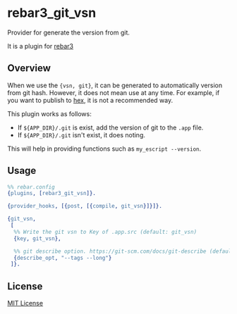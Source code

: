 rebar3_git_vsn
======
Provider for generate the version from git.

It is a plugin for [rebar3](https://github.com/erlang/rebar3)

## Overview
When we use the `{vsn, git}`, it can be generated to automatically version from git hash.
However, it does not mean use at any time.
For example, if you want to publish to [hex](https://hex.pm), it is not a recommended way.

This plugin works as follows:

- If `${APP_DIR}/.git` is exist, add the version of git to the `.app` file.
- If `${APP_DIR}/.git` isn't exist, it does noting.

This will help in providing functions such as `my_escript --version`.

## Usage

```erlang
%% rebar.config
{plugins, [rebar3_git_vsn]}.

{provider_hooks, [{post, [{compile, git_vsn}]}]}.

{git_vsn,
 [
  %% Write the git vsn to Key of .app.src (default: git_vsn)
  {key, git_vsn},

  %% git describe option. https://git-scm.com/docs/git-describe (default: "")
  {describe_opt, "--tags --long"}
 ]}.
```

## License
[MIT License](LICENSE)
